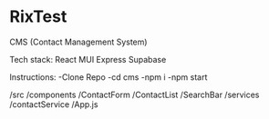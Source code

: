 # RixTest
CMS (Contact Management System)

Tech stack:
React
MUI
Express
Supabase 

Instructions: -Clone Repo
-cd cms
-npm i
-npm start

/src
  /components
    /ContactForm
    /ContactList
    /SearchBar
  /services
    /contactService
  /App.js
